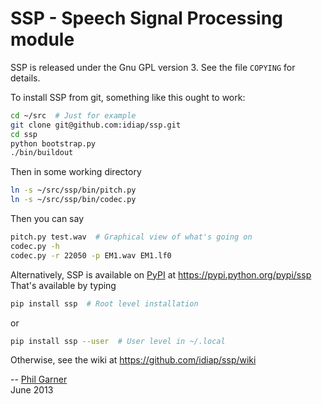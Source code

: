 # SSP - Speech Signal Processing module

SSP is released under the Gnu GPL version 3.  See the file `COPYING`
for details.

To install SSP from git, something like this ought to work:
```sh
cd ~/src  # Just for example
git clone git@github.com:idiap/ssp.git
cd ssp
python bootstrap.py
./bin/buildout
```
Then in some working directory
```sh
ln -s ~/src/ssp/bin/pitch.py
ln -s ~/src/ssp/bin/codec.py
```

Then you can say
```sh
pitch.py test.wav  # Graphical view of what's going on
codec.py -h
codec.py -r 22050 -p EM1.wav EM1.lf0
```

Alternatively, SSP is available on
[PyPI](https://pypi.python.org/pypi) at
https://pypi.python.org/pypi/ssp  That's available by typing
```sh
pip install ssp  # Root level installation
```
or
```sh
pip install ssp --user  # User level in ~/.local
```

Otherwise, see the wiki at https://github.com/idiap/ssp/wiki

--
[Phil Garner](http://www.idiap.ch/~pgarner)  
June 2013
